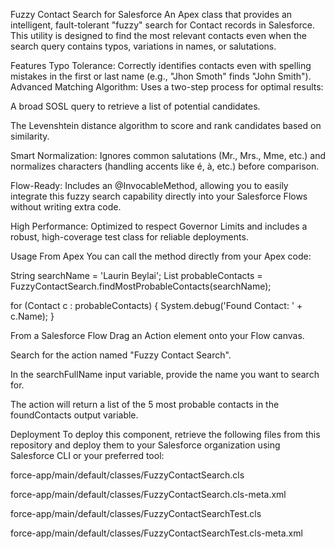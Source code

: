 Fuzzy Contact Search for Salesforce
An Apex class that provides an intelligent, fault-tolerant "fuzzy" search for Contact records in Salesforce. This utility is designed to find the most relevant contacts even when the search query contains typos, variations in names, or salutations.

Features
Typo Tolerance: Correctly identifies contacts even with spelling mistakes in the first or last name (e.g., "Jhon Smoth" finds "John Smith").
Advanced Matching Algorithm: Uses a two-step process for optimal results:

A broad SOSL query to retrieve a list of potential candidates.

The Levenshtein distance algorithm to score and rank candidates based on similarity.

Smart Normalization: Ignores common salutations (Mr., Mrs., Mme, etc.) and normalizes characters (handling accents like é, à, etc.) before comparison.

Flow-Ready: Includes an @InvocableMethod, allowing you to easily integrate this fuzzy search capability directly into your Salesforce Flows without writing extra code.

High Performance: Optimized to respect Governor Limits and includes a robust, high-coverage test class for reliable deployments.

Usage
From Apex
You can call the method directly from your Apex code:

String searchName = 'Laurin Beylai';
List<Contact> probableContacts = FuzzyContactSearch.findMostProbableContacts(searchName);

for (Contact c : probableContacts) {
    System.debug('Found Contact: ' + c.Name);
}

From a Salesforce Flow
Drag an Action element onto your Flow canvas.

Search for the action named "Fuzzy Contact Search".

In the searchFullName input variable, provide the name you want to search for.

The action will return a list of the 5 most probable contacts in the foundContacts output variable.

Deployment
To deploy this component, retrieve the following files from this repository and deploy them to your Salesforce organization using Salesforce CLI or your preferred tool:

force-app/main/default/classes/FuzzyContactSearch.cls

force-app/main/default/classes/FuzzyContactSearch.cls-meta.xml

force-app/main/default/classes/FuzzyContactSearchTest.cls

force-app/main/default/classes/FuzzyContactSearchTest.cls-meta.xml

